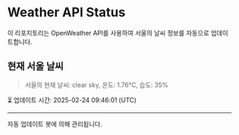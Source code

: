 
# Weather API Status

이 리포지토리는 OpenWeather API를 사용하여 서울의 날씨 정보를 자동으로 업데이트합니다.

## 현재 서울 날씨
> 서울의 현재 날씨: clear sky, 온도: 1.76°C, 습도: 35%

⏳ 업데이트 시간: 2025-02-24 09:46:01 (UTC)

---
자동 업데이트 봇에 의해 관리됩니다.
